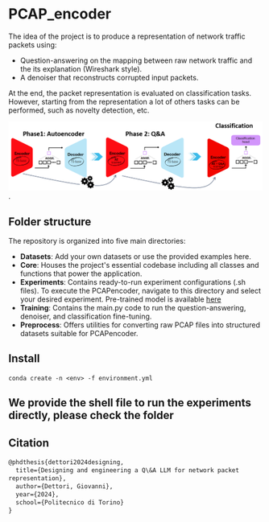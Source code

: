 # PCAP_encoder

The idea of the project is to produce a representation of network traffic packets using:
- Question-answering on the mapping between raw network traffic and the its explanation (Wireshark style).
- A denoiser that reconstructs corrupted input packets.

At the end, the packet representation is evaluated on classification tasks. However, starting from the representation a lot of others tasks can be performed, such as novelty detection, etc.
<div style="text-align:center"><img src="pipeline.png" alt="drawing" width="1000"/></div>.


## Folder structure
The repository is organized into five main directories:
- **Datasets**:  Add your own datasets or use the provided examples here.
- **Core**: Houses the project's essential codebase including all classes and functions that power the application.
- **Experiments**: Contains ready-to-run experiment configurations (.sh files). To execute the PCAPencoder, navigate to this directory and select your desired experiment. Pre-trained model is available [here](https://drive.google.com/file/d/1j5ubI--9HflSFc_STpzFb9SHPmimvQiv/view?usp=share_link)
- **Training**: Contains the main.py code to run the question-answering, denoiser, and classification fine-tuning.
- **Preprocess**: Offers utilities for converting raw PCAP files into structured datasets suitable for PCAPencoder.

## Install
```
conda create -n <env> -f environment.yml
```

## We provide the shell file to run the experiments directly, please check the folder

## Citation
```
@phdthesis{dettori2024designing,
  title={Designing and engineering a Q\&A LLM for network packet representation},
  author={Dettori, Giovanni},
  year={2024},
  school={Politecnico di Torino}
}
```


